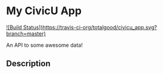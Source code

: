# My CivicU App
[![Build Status])https://travis-ci-org/totalgood/civicu_app.svg?branch=master)](https://travis-ci.org/jbeyer16/my_civicu_app/)

An API to some awesome data!

## Description



